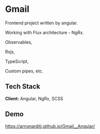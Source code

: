 
# Gmail

Frontend project written by angular.

Working with Flux architecture - NgRx.

Observables,

Rxjs,

TypeScript,

Custom pipes, etc.

## Tech Stack

**Client:** Angular, NgRx, SCSS

## Demo

https://arnonarditi.github.io/Gmail__Angular/



